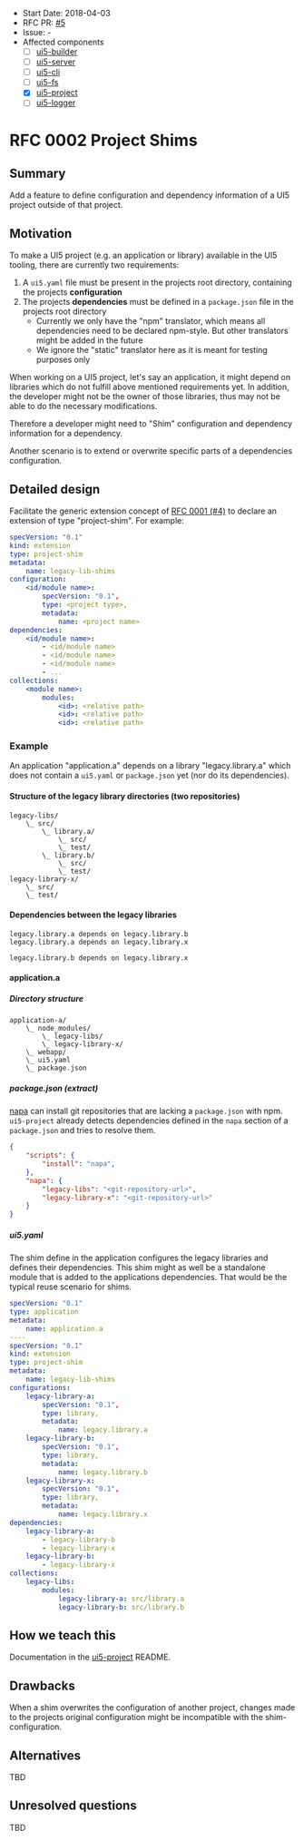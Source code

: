 - Start Date: 2018-04-03
- RFC PR: [#5](https://github.com/SAP/ui5-tooling/pull/5)
- Issue: -
- Affected components
    + [ ] [ui5-builder](https://github.com/SAP/ui5-builder)
    + [ ] [ui5-server](https://github.com/SAP/ui5-server)
    + [ ] [ui5-cli](https://github.com/SAP/ui5-cli)
    + [ ] [ui5-fs](https://github.com/SAP/ui5-fs)
    + [x] [ui5-project](https://github.com/SAP/ui5-project)
    + [ ] [ui5-logger](https://github.com/SAP/ui5-logger)

# RFC 0002 Project Shims
## Summary
Add a feature to define configuration and dependency information of a UI5 project outside of that project.

## Motivation
To make a UI5 project (e.g. an application or library) available in the UI5 tooling, there are currently two requirements:

1. A `ui5.yaml` file must be present in the projects root directory, containing the projects **configuration**
2. The projects **dependencies** must be defined in a `package.json` file in the projects root directory
    - Currently we only have the "npm" translator, which means all dependencies need to be declared npm-style. But other translators might be added in the future
    - We ignore the "static" translator here as it is meant for testing purposes only

When working on a UI5 project, let's say an application, it might depend on libraries which do not fulfill above mentioned requirements yet. In addition, the developer might not be the owner of those libraries, thus may not be able to do the necessary modifications.

Therefore a developer might need to "Shim" configuration and dependency information for a dependency.

Another scenario is to extend or overwrite specific parts of a dependencies configuration.

## Detailed design
Facilitate the generic extension concept of [RFC 0001 (#4)](https://github.com/SAP/ui5-tooling/pull/4) to declare an extension of type "project-shim". For example:
```yaml
specVersion: "0.1"
kind: extension
type: project-shim
metadata:
    name: legacy-lib-shims
configuration:
    <id/module name>:
        specVersion: "0.1",
        type: <project type>,
        metadata:
            name: <project name>
dependencies:
    <id/module name>:
        - <id/module name>
        - <id/module name>
        - <id/module name>
        - ...
collections:
    <module name>:
        modules:
            <id>: <relative path>
            <id>: <relative path>
            <id>: <relative path>
```

### Example
An application "application.a" depends on a library "legacy.library.a" which does not contain a `ui5.yaml` or `package.json` yet (nor do its dependencies).

#### Structure of the legacy library directories (two repositories)
```
legacy-libs/
    \_ src/
        \_ library.a/
            \_ src/
            \_ test/
        \_ library.b/
            \_ src/
            \_ test/
legacy-library-x/
    \_ src/
    \_ test/
```

#### Dependencies between the legacy libraries
```
legacy.library.a depends on legacy.library.b
legacy.library.a depends on legacy.library.x

legacy.library.b depends on legacy.library.x
```

#### application.a
##### Directory structure
```
application-a/
    \_ node_modules/
        \_ legacy-libs/
        \_ legacy-library-x/
    \_ webapp/
    \_ ui5.yaml
    \_ package.json
```

##### package.json (extract)
[napa](https://github.com/shama/napa) can install git repositories that are lacking a `package.json` with npm. `ui5-project` already detects dependencies defined in the `napa` section of a `package.json` and tries to resolve them.

```json
{
    "scripts": {
        "install": "napa",
    },
    "napa": {
        "legacy-libs": "<git-repository-url>",
        "legacy-library-x": "<git-repository-url>"
    }
}

```

##### ui5.yaml
The shim define in the application configures the legacy libraries and defines their dependencies. This shim might as well be a standalone module that is added to the applications dependencies. That would be the typical reuse scenario for shims.

```yaml
specVersion: "0.1"
type: application
metadata:
    name: application.a
----
specVersion: "0.1"
kind: extension
type: project-shim
metadata:
    name: legacy-lib-shims
configurations:
    legacy-library-a:
        specVersion: "0.1",
        type: library,
        metadata:
            name: legacy.library.a
    legacy-library-b:
        specVersion: "0.1",
        type: library,
        metadata:
            name: legacy.library.b
    legacy-library-x:
        specVersion: "0.1",
        type: library,
        metadata:
            name: legacy.library.x
dependencies:
    legacy-library-a:
        - legacy-library-b
        - legacy-library-x
    legacy-library-b:
        - legacy-library-x
collections:
    legacy-libs:
        modules:
            legacy-library-a: src/library.a
            legacy-library-b: src/library.b
```


## How we teach this
Documentation in the [ui5-project](https://github.com/SAP/ui5-project) README.

## Drawbacks
When a shim overwrites the configuration of another project, changes made to the projects original configuration might be incompatible with the shim-configuration.

## Alternatives
TBD

## Unresolved questions
TBD
